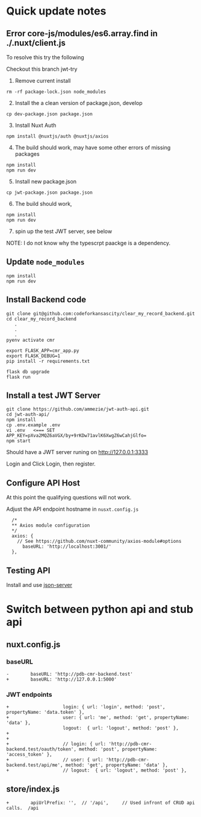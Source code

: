 # Quick update notes

## Error core-js/modules/es6.array.find in ./.nuxt/client.js
To resolve this try the following

Checkout this branch jwt-try

1. Remove current install
```
rm -rf package-lock.json node_modules
```

2. Install the a clean version of package.json, develop
```
cp dev-package.json package.json
```

3. Install Nuxt Auth
```
npm install @nuxtjs/auth @nuxtjs/axios
```

4. The build should work, may have some other errors of missing packages
```
npm install
npm run dev
```

5. Install new package.json
```
cp jwt-package.json package.json
```

6. The build should work,
```
npm install
npm run dev
```

7. spin up the test JWT server, see below

NOTE: I do not know why the typescrpt paackge is a dependency.

## Update `node_modules`

```
npm install
npm run dev
```

## Install Backend code

```
git clone git@github.com:codeforkansascity/clear_my_record_backend.git
cd clear_my_record_backend
   .
   .
   .
pyenv activate cmr

export FLASK_APP=cmr_app.py
export FLASK_DEBUG=1
pip install -r requirements.txt 

flask db upgrade
flask run
```

## Install a test JWT Server
 
 ```
 git clone https://github.com/ammezie/jwt-auth-api.git
 cd jwt-auth-api/
 npm install
 cp .env.example .env
 vi .env   <=== SET APP_KEY=pXva2MQZ6aVGX/by+9rKDw71avlK6XwgZ6wCahjGlfo=
 npm start
 ```
 
 Should have a JWT server runing on http://127.0.0.1:3333
 
 Login and Click Login, then register.  
 


## Configure API Host


At this point the qualifying questions will not work.

Adjust the API endpoint hostname in `nusxt.config.js`
```
  /*
  ** Axios module configuration
  */
  axios: {
    // See https://github.com/nuxt-community/axios-module#options
      baseURL: 'http://localhost:3001/'
  },
```


## Testing API

Install and use [json-server](ps://github.com/typicode/json-serverps://github.com/typicode/json-server)

 # Switch between python api and stub api
 
 ## nuxt.config.js
 
 ### baseURL
 
 ```
-        baseURL: 'http://pdb-cmr-backend.test'
+        baseURL: 'http://127.0.0.1:5000'
```

### JWT endpoints

```
+                    login: { url: 'login', method: 'post', propertyName: 'data.token' },
+                    user: { url: 'me', method: 'get', propertyName: 'data' },
                     logout:  { url: 'logout', method: 'post' },
+
+
+                    // login: { url: 'http://pdb-cmr-backend.test/oauth/token', method: 'post', propertyName: 'access_token' },
+                    // user: { url: 'http://pdb-cmr-backend.test/api/me', method: 'get', propertyName: 'data' },
+                    // logout:  { url: 'logout', method: 'post' },
```

## store/index.js

```
+        apiUrlPrefix: '',  // '/api',     // Used infront of CRUD api calls.  /api

```
